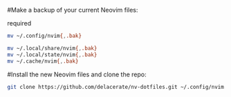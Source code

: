 #Make a backup of your current Neovim files:

required

``` bash
mv ~/.config/nvim{,.bak}

mv ~/.local/share/nvim{,.bak}
mv ~/.local/state/nvim{,.bak}
mv ~/.cache/nvim{,.bak}
```

#Install the new Neovim files and clone the repo:

``` bash
git clone https://github.com/delacerate/nv-dotfiles.git ~/.config/nvim
```

